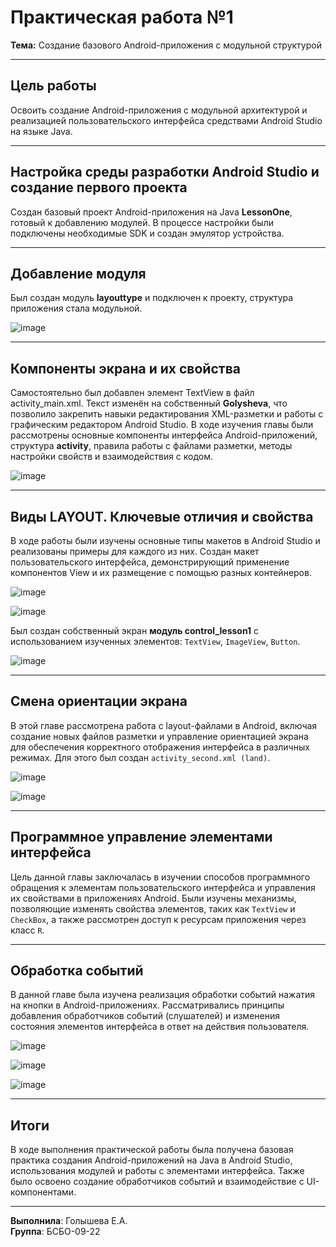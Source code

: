 # Практическая работа №1

**Тема:** Создание базового Android-приложения с модульной структурой

---

## Цель работы

Освоить создание Android-приложения с модульной архитектурой и реализацией пользовательского интерфейса средствами Android Studio на языке Java.
  
---

## Настройка среды разработки Android Studio и создание первого проекта

Создан базовый проект Android-приложения на Java **LessonOne**, готовый к добавлению модулей. В процессе настройки были подключены необходимые SDK и создан эмулятор устройства.

---

## Добавление модуля

Был создан модуль **layouttype** и подключен к проекту, структура приложения стала модульной.

![image](https://github.com/user-attachments/assets/991b544d-e152-47f2-a6f4-43dbe9f44ea3)

---

## Компоненты экрана и их свойства

Самостоятельно был добавлен элемент TextView в файл activity_main.xml. Текст изменён на собственный **Golysheva**, что позволило закрепить навыки редактирования XML-разметки и работы с графическим редактором Android Studio. В ходе изучения главы были рассмотрены основные компоненты интерфейса Android-приложений, структура **activity**, правила работы с файлами разметки, методы настройки свойств и взаимодействия с кодом.

![image](https://github.com/user-attachments/assets/4cbfcf7e-ea61-4524-9801-972e18a8a08d)

---

## Виды LAYOUT. Ключевые отличия и свойства

В ходе работы были изучены основные типы макетов в Android Studio и реализованы примеры для каждого из них. Создан макет пользовательского интерфейса, демонстрирующий применение компонентов View и их размещение с помощью разных контейнеров.   

![image](https://github.com/user-attachments/assets/39c24caf-0e1d-49ee-b43d-873c099f5080)

![image](https://github.com/user-attachments/assets/9b9c755d-017e-4a19-8f20-2c40300e76f3)

Был создан собственный экран **модуль control_lesson1** с использованием изученных элементов: `TextView`, `ImageView`, `Button`.

![image](https://github.com/user-attachments/assets/384a8519-5b1c-4c61-8aae-011bee34538b)

---

## Смена ориентации экрана  

В этой главе рассмотрена работа с layout-файлами в Android, включая создание новых файлов разметки и управление ориентацией экрана для обеспечения корректного отображения интерфейса в различных режимах. Для этого был создан `activity_second.xml (land)`.

![image](https://github.com/user-attachments/assets/ae949b2e-cc0d-4a95-b893-d7e67db6ac35)

![image](https://github.com/user-attachments/assets/98645d55-68ba-443d-92ef-1d7b747a1ded)

---

## Программное управление элементами интерфейса  

Цель данной главы заключалась в изучении способов программного обращения к элементам пользовательского интерфейса и управления их свойствами в приложениях Android. Были изучены механизмы, позволяющие изменять свойства элементов, таких как `TextView` и `CheckBox`, а также рассмотрен доступ к ресурсам приложения через класс `R`.

---

## Обработка событий  

В данной главе была изучена реализация обработки событий нажатия на кнопки в Android-приложениях. Рассматривались принципы добавления обработчиков событий (слушателей) и изменения состояния элементов интерфейса в ответ на действия пользователя.

![image](https://github.com/user-attachments/assets/387d28ec-8ac3-4200-83a5-7631d7e14bf0)

![image](https://github.com/user-attachments/assets/d1d5dcaf-af70-4be1-be4e-b0c1bd4be2ae)

![image](https://github.com/user-attachments/assets/f13e9718-1697-40a1-9541-7aeabf303049)

---

## Итоги  

В ходе выполнения практической работы была получена базовая практика создания Android-приложений на Java в Android Studio, использования модулей и работы с элементами интерфейса. Также было освоено создание обработчиков событий и взаимодействие с UI-компонентами.

---

**Выполнила**: Голышева Е.А.  
**Группа**: БСБО-09-22
